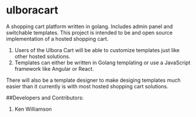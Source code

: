 # ulboracart
A shopping cart platform written in golang. Includes admin panel and switchable templates.
This project is intended to be and open source implementation of a hosted shopping cart. 


1. Users of the Ulbora Cart will be able to customize templates just like other hosted solutions.
2. Templates can either be written in Golang templating or use a JavaScript framework like Angular or React.


There will also be a template designer to make desiging templates much easier than it currently is with most hosted shopping cart solutions.

##Developers and Contributors:

1. Ken Williamson



